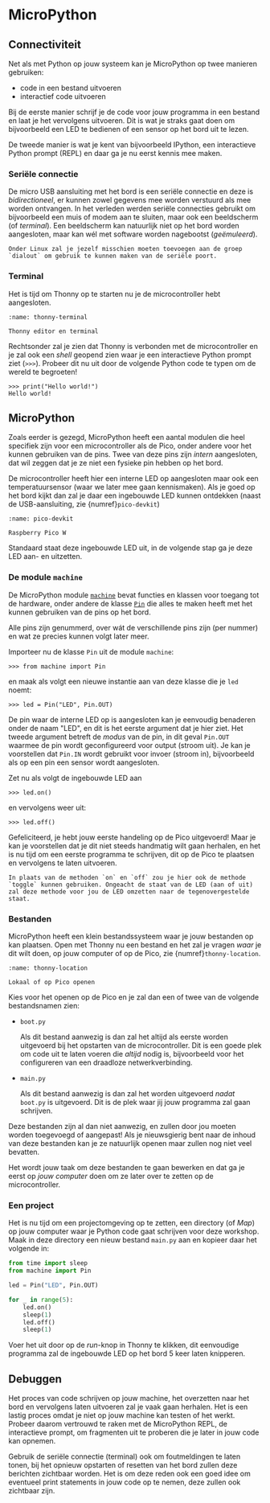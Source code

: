 # MicroPython

## Connectiviteit

Net als met Python op jouw systeem kan je MicroPython op twee manieren gebruiken:

-   code in een bestand uitvoeren
-   interactief code uitvoeren

Bij de eerste manier schrijf je de code voor jouw programma in een bestand en laat je het vervolgens uitvoeren. Dit is wat je straks gaat doen om bijvoorbeeld een LED te bedienen of een sensor op het bord uit te lezen.

De tweede manier is wat je kent van bijvoorbeeld IPython, een interactieve Python prompt (REPL) en daar ga je nu eerst kennis mee maken.

### Seriële connectie

De micro USB aansluiting met het bord is een seriële connectie en deze is *bidirectioneel*, er kunnen zowel gegevens mee worden verstuurd als mee worden ontvangen. In het verleden werden seriële connecties gebruikt om bijvoorbeeld een muis of modem aan te sluiten, maar ook een beeldscherm (of *terminal*). Een beeldscherm kan natuurlijk niet op het bord worden aangesloten, maar kan wél met software worden nagebootst (*geëmuleerd*).

```{important}
Onder Linux zal je jezelf misschien moeten toevoegen aan de groep `dialout` om gebruik te kunnen maken van de seriële poort.
```

### Terminal

Het is tijd om Thonny op te starten nu je de microcontroller hebt aangesloten.


```{figure} ../images/thonny_1.png
:name: thonny-terminal

Thonny editor en terminal
```

Rechtsonder zal je zien dat Thonny is verbonden met de microcontroller en je zal ook een *shell* geopend zien waar je een interactieve Python prompt ziet (`>>>`). Probeer dit nu uit door de volgende Python code te typen om de wereld te begroeten!

```console
>>> print("Hello world!")
Hello world!
```

## MicroPython

Zoals eerder is gezegd, MicroPython heeft een aantal modulen die heel specifiek zijn voor een microcontroller als de Pico, onder andere voor het kunnen gebruiken van de pins. Twee van deze pins zijn *intern* aangesloten, dat wil zeggen dat je ze niet een fysieke pin hebben op het bord.

De microcontroller heeft hier een interne LED op aangesloten maar ook een temperatuursensor (waar we later mee gaan kennismaken). Als je goed op het bord kijkt dan zal je daar een ingebouwde LED kunnen ontdekken (naast de USB-aansluiting, zie {numref}`pico-devkit`)

```{figure} ../circuits/pico_w.png
:name: pico-devkit

Raspberry Pico W
```

Standaard staat deze ingebouwde LED uit, in de volgende stap ga je deze LED aan- en uitzetten.

### De module `machine`

De MicroPython module [`machine`](https://docs.micropython.org/en/v1.9.3/wipy/library/machine.html) bevat functies en klassen voor toegang tot de hardware, onder andere de klasse [`Pin`](https://docs.micropython.org/en/v1.9.3/wipy/library/machine.Pin.html) die alles te maken heeft met het kunnen gebruiken van de pins op het bord.

Alle pins zijn genummerd, over wát de verschillende pins zijn (per nummer) en wat ze precies kunnen volgt later meer.

Importeer nu de klasse `Pin` uit de module `machine`:

```text
>>> from machine import Pin
```

en maak als volgt een nieuwe instantie aan van deze klasse die je `led` noemt:

```text
>>> led = Pin("LED", Pin.OUT)
```

De pin waar de interne LED op is aangesloten kan je eenvoudig benaderen onder de naam "LED", en dit is het eerste argument dat je hier ziet. Het tweede argument betreft de *modus* van de pin, in dit geval `Pin.OUT` waarmee de pin wordt geconfigureerd voor output (stroom uit). Je kan je voorstellen dat `Pin.IN` wordt gebruikt voor invoer (stroom in), bijvoorbeeld als op een pin een sensor wordt aangesloten.

Zet nu als volgt de ingebouwde LED aan

```text
>>> led.on()
```

en vervolgens weer uit:

```text
>>> led.off()
```

Gefeliciteerd, je hebt jouw eerste handeling op de Pico uitgevoerd! Maar je kan je voorstellen dat je dit niet steeds handmatig wilt gaan herhalen, en het is nu tijd om een eerste programma te schrijven, dit op de Pico te plaatsen en vervolgens te laten uitvoeren.

```{tip}
In plaats van de methoden `on` en `off` zou je hier ook de methode `toggle` kunnen gebruiken. Ongeacht de staat van de LED (aan of uit) zal deze methode voor jou de LED omzetten naar de tegenovergestelde staat.
```

### Bestanden

MicroPython heeft een klein bestandssysteem waar je jouw bestanden op kan plaatsen. Open met Thonny nu een bestand en het zal je vragen *waar* je dit wilt doen, op jouw computer of op de Pico, zie {numref}`thonny-location`.

```{figure} ../images/thonny_2.png
:name: thonny-location

Lokaal of op Pico openen
```

Kies voor het openen op de Pico en je zal dan een of twee van de volgende bestandsnamen zien:

-   `boot.py`

    Als dit bestand aanwezig is dan zal het altijd als eerste worden uitgevoerd bij het opstarten van de microcontroller. Dit is een goede plek om code uit te laten voeren die *altijd* nodig is, bijvoorbeeld voor het configureren van een draadloze netwerkverbinding.

-   `main.py`

    Als dit bestand aanwezig is dan zal het worden uitgevoerd *nadat* `boot.py` is uitgevoerd. Dit is de plek waar jij jouw programma zal gaan schrijven.

Deze bestanden zijn al dan niet aanwezig, en zullen door jou moeten worden toegevoegd of aangepast! Als je nieuwsgierig bent naar de inhoud van deze bestanden kan je ze natuurlijk openen maar zullen nog niet veel bevatten.

Het wordt jouw taak om deze bestanden te gaan bewerken en dat ga je eerst op *jouw computer* doen om ze later over te zetten op de microcontroller.

### Een project

Het is nu tijd om een projectomgeving op te zetten, een directory (of *Map*) op jouw computer waar je Python code gaat schrijven voor deze workshop. Maak in deze directory een nieuw bestand `main.py` aan en kopieer daar het volgende in:

```python
from time import sleep
from machine import Pin

led = Pin("LED", Pin.OUT)

for _ in range(5):
    led.on()
    sleep(1)
    led.off()
    sleep(1)
```

Voer het uit door op de *run*-knop in Thonny te klikken, dit eenvoudige programma zal de ingebouwde LED op het bord 5 keer laten knipperen.

## Debuggen

Het proces van code schrijven op jouw machine, het overzetten naar het bord en vervolgens laten uitvoeren zal je vaak gaan herhalen. Het is een lastig proces omdat je niet op jouw machine kan testen of het werkt. Probeer daarom vertrouwd te raken met de MicroPython REPL, de interactieve prompt, om fragmenten uit te proberen die je later in jouw code kan opnemen.

Gebruik de seriële connectie (terminal) ook om foutmeldingen te laten tonen, bij het opnieuw opstarten of resetten van het bord zullen deze berichten zichtbaar worden. Het is om deze reden ook een goed idee om eventueel print statements in jouw code op te nemen, deze zullen ook zichtbaar zijn.
